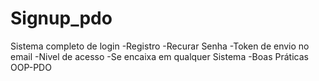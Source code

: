 # Signup_pdo

Sistema completo de login 
-Registro
-Recurar Senha
-Token de envio no email
-Nivel de acesso
-Se encaixa em qualquer Sistema
-Boas Práticas OOP-PDO
